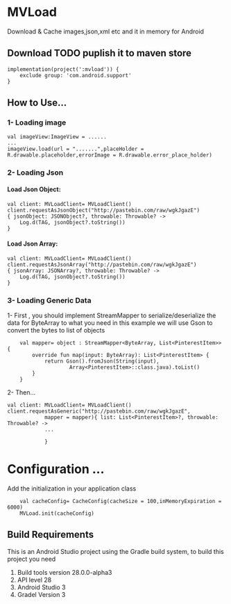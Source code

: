 # MVLoad

Download & Cache images,json,xml etc and it in memory for Android


## Download TODO puplish it to maven store

    implementation(project(':mvload')) {
        exclude group: 'com.android.support'
    }



## How to Use...
### 1- Loading image

	val imageView:ImageView = ......
	...
	imageView.load(url = ".......",placeHolder = R.drawable.placeholder,errorImage = R.drawable.error_place_holder) 




### 2- Loading Json
#### Load Json Object:
			 
	val client: MVLoadClient= MVLoadClient()
	client.requestAsJsonObject("http://pastebin.com/raw/wgkJgazE")
	{ jsonObject: JSONObject?, throwable: Throwable? ->
		Log.d(TAG, jsonObject?.toString())
    }
    
#### Load Json Array:

	val client: MVLoadClient= MVLoadClient()
	client.requestAsJsonArray("http://pastebin.com/raw/wgkJgazE")
	{ jsonArray: JSONArray?, throwable: Throwable? ->
		Log.d(TAG, jsonObject?.toString())
    }
### 3- Loading Generic Data

1- First , you should implement StreamMapper to serialize/deserialize the data for ByteArray to what you need in this example we will use Gson to convert the bytes to list of objects

  		val mapper= object : StreamMapper<ByteArray, List<PinterestItem>> {
            override fun map(input: ByteArray): List<PinterestItem> {
                return Gson().fromJson(String(input),
                        Array<PinterestItem>::class.java).toList()
            }
        }
        
2- Then... 

	val client: MVLoadClient= MVLoadClient()
	client.requestAsGeneric("http://pastebin.com/raw/wgkJgazE",
                mapper = mapper){ list: List<PinterestItem>?, throwable: Throwable? ->  
                ...
                
                }


# Configuration ...
Add the initialization in your application class 

        val cacheConfig= CacheConfig(cacheSize = 100,inMemoryExpiration = 6000)
        MVLoad.init(cacheConfig)

## Build Requirements

This is an Android Studio project using the Gradle build system, to build this project you need

1. Build tools version 28.0.0-alpha3
2. API level 28
3. Android Studio 3 
4. Gradel Version 3


